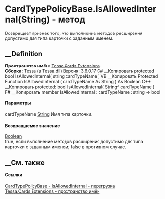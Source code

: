 # CardTypePolicyBase.IsAllowedInternal(String) - метод
Возвращает признак того, что выполнение методов расширения допустимо для типа
карточки с заданным именем.
##  __Definition
 **Пространство имён:** [Tessa.Cards.Extensions](N_Tessa_Cards_Extensions.htm)  
 **Сборка:** Tessa (в Tessa.dll) Версия: 3.6.0.17
C# __Копировать
     protected bool IsAllowedInternal(
    	string cardTypeName
    )
VB __Копировать
     Protected Function IsAllowedInternal ( 
    	cardTypeName As String
    ) As Boolean
C++ __Копировать
     protected:
    bool IsAllowedInternal(
    	String^ cardTypeName
    )
F# __Копировать
     member IsAllowedInternal : 
            cardTypeName : string -> bool 
#### Параметры
cardTypeName [String](https://learn.microsoft.com/dotnet/api/system.string)
    Имя типа карточки.
#### Возвращаемое значение
[Boolean](https://learn.microsoft.com/dotnet/api/system.boolean)  
true, если выполнение методов расширения допустимо для типа карточки с
заданным именем; false в противном случае.
## __См. также
#### Ссылки
[CardTypePolicyBase - ](T_Tessa_Cards_Extensions_CardTypePolicyBase.htm)
[IsAllowedInternal -
перегрузка](Overload_Tessa_Cards_Extensions_CardTypePolicyBase_IsAllowedInternal.htm)
[Tessa.Cards.Extensions - пространство имён](N_Tessa_Cards_Extensions.htm)
